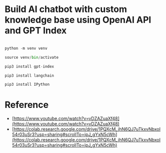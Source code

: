 # Build AI chatbot with custom knowledge base using OpenAI API and GPT Index

```python

python -m venv venv

source venv/bin/activate

pip3 install gpt-index

pip3 install langchain

pip3 install IPython


```

# Reference
- [https://www.youtube.com/watch?v=vDZAZuaXf48](https://www.youtube.com/watch?v=vDZAZuaXf48)
- [https://colab.research.google.com/drive/1PQXcM_jhN6QJ7uTkxvNbxoI54r03uSr3?usp=sharing#scrollTo=ipJ_gYxN5cWh](https://colab.research.google.com/drive/1PQXcM_jhN6QJ7uTkxvNbxoI54r03uSr3?usp=sharing#scrollTo=ipJ_gYxN5cWh)

